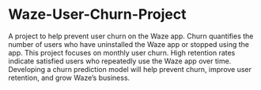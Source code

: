 # Waze-User-Churn-Project
A project to help prevent user churn on the Waze app. Churn quantifies the number of users who have uninstalled the Waze app or stopped using the app. This project focuses on monthly user churn.
High retention rates indicate satisfied users who repeatedly use the Waze app over time. Developing a churn prediction model will help prevent churn, improve user retention, and grow Waze’s business.

